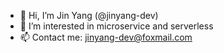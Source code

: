 - 👋 Hi, I’m Jin Yang (@jinyang-dev)
- 👀 I’m interested in microservice and serverless
- 📫 Contact me: jinyang-dev@foxmail.com

<!---
jinyang-dev/jinyang-dev is a ✨ special ✨ repository because its `README.md` (this file) appears on your GitHub profile.
You can click the Preview link to take a look at your changes.
--->
